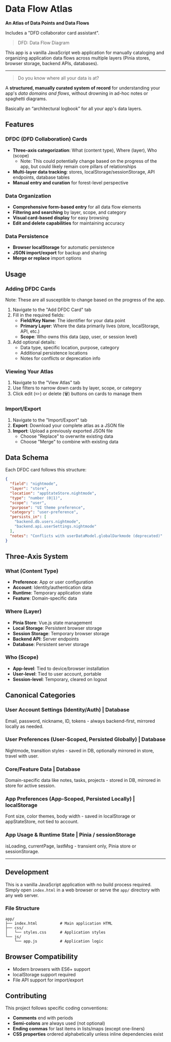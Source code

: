 # Data Flow Atlas

**An Atlas of Data Points and Data Flows**

Includes a "DFD collaborator card assistant".

> DFD: Data Flow Diagram

This app is a vanilla JavaScript web application for manually cataloging and organizing application data flows across multiple layers (Pinia stores, browser storage, backend APIs, databases).

***

> Do you know where all your data is at?

A **structured, manually curated system of record** for understanding your app's *data domains and flows*, without drowning in ad-hoc notes or spaghetti diagrams.

Basically an “architectural logbook” for all your app's data layers.

## Features

### DFDC (DFD Collaboration) Cards
- **Three-axis categorization**: What (content type), Where (layer), Who (scope)
   - Note: This could potentially change based on the progress of the app, but could likely remain core pillars of relationships
- **Multi-layer data tracking**: stores, localStorage/sessionStorage, API endpoints, database tables
- **Manual entry and curation** for forest-level perspective

### Data Organization
- **Comprehensive form-based entry** for all data flow elements
- **Filtering and searching** by layer, scope, and category
- **Visual card-based display** for easy browsing
- **Edit and delete capabilities** for maintaining accuracy

### Data Persistence
- **Browser localStorage** for automatic persistence
- **JSON import/export** for backup and sharing
- **Merge or replace** import options

## Usage

### Adding DFDC Cards

Note: These are all susceptible to change based on the progress of the app.

1. Navigate to the "Add DFDC Card" tab
2. Fill in the required fields:
   - **Field/Key Name**: The identifier for your data point
   - **Primary Layer**: Where the data primarily lives (store, localStorage, API, etc.)
   - **Scope**: Who owns this data (app, user, or session level)
3. Add optional details:
   - Data type, specific location, purpose, category
   - Additional persistence locations
   - Notes for conflicts or deprecation info

### Viewing Your Atlas

1. Navigate to the "View Atlas" tab
2. Use filters to narrow down cards by layer, scope, or category
3. Click edit (✏️) or delete (🗑️) buttons on cards to manage them

### Import/Export

1. Navigate to the "Import/Export" tab
2. **Export**: Download your complete atlas as a JSON file
3. **Import**: Upload a previously exported JSON file
   - Choose "Replace" to overwrite existing data
   - Choose "Merge" to combine with existing data

## Data Schema

Each DFDC card follows this structure:

```json
{
  "field": "nightmode",
  "layer": "store",
  "location": "appStateStore.nightmode",
  "type": "number (0|1)",
  "scope": "user",
  "purpose": "UI theme preference",
  "category": "user-preference",
  "persists_in": [
    "backend.db.users.nightmode",
    "backend.api.userSettings.nightmode"
  ],
  "notes": "Conflicts with userDataModel.globalDarkmode (deprecated)"
}
```

## Three-Axis System

### What (Content Type)
- **Preference**: App or user configuration
- **Account**: Identity/authentication data
- **Runtime**: Temporary application state
- **Feature**: Domain-specific data

### Where (Layer)
- **Pinia Store**: Vue.js state management
- **Local Storage**: Persistent browser storage
- **Session Storage**: Temporary browser storage
- **Backend API**: Server endpoints
- **Database**: Persistent server storage

### Who (Scope)
- **App-level**: Tied to device/browser installation
- **User-level**: Tied to user account, portable
- **Session-level**: Temporary, cleared on logout

## Canonical Categories

### User Account Settings (Identity/Auth)              | Database
Email, password, nickname, ID, tokens - always backend-first, mirrored locally as needed.

### User Preferences (User-Scoped, Persisted Globally) | Database
Nightmode, transition styles - saved in DB, optionally mirrored in store, travel with user.

### Core/Feature Data                                  | Database
Domain-specific data like notes, tasks, projects - stored in DB, mirrored in store for active session.

### App Preferences (App-Scoped, Persisted Locally)    | localStorage
Font size, color themes, body width - saved in localStorage or appStateStore, not tied to account.

### App Usage & Runtime State                          | Pinia / sessionStorage
isLoading, currentPage, lastMsg - transient only, Pinia store or sessionStorage.

-----

## Development
This is a vanilla JavaScript application with no build process required. Simply open `index.html` in a web browser or serve the `app/` directory with any web server.

### File Structure
```
app/
├── index.html          # Main application HTML
├── css/
│   └── styles.css      # Application styles
└── js/
    └── app.js          # Application logic
```

## Browser Compatibility

- Modern browsers with ES6+ support
- localStorage support required
- File API support for import/export

## Contributing

This project follows specific coding conventions:
- **Comments** end with periods
- **Semi-colons** are always used (not optional)
- **Ending commas** for last items in lists/maps (except one-liners)
- **CSS properties** ordered alphabetically unless inline dependencies exist
